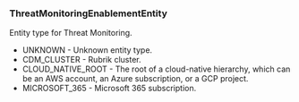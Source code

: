 ### ThreatMonitoringEnablementEntity
Entity type for Threat Monitoring.

- UNKNOWN - Unknown entity type.
- CDM_CLUSTER - Rubrik cluster.
- CLOUD_NATIVE_ROOT - The root of a cloud-native hierarchy, which can be an AWS account,
an Azure subscription, or a GCP project.
- MICROSOFT_365 - Microsoft 365 subscription.
